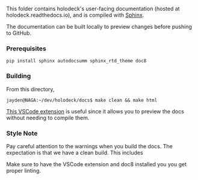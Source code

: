 This folder contains holodeck's user-facing documentation (hosted at
holodeck.readthedocs.io), and is compiled with [Sphinx](http://www.sphinx-doc.org/en/master/).

The documentation can be built locally to preview changes before pushing to
GitHub.

### Prerequisites

`pip install sphinx autodocsumm sphinx_rtd_theme doc8`

### Building

From this directory,
```console
jayden@NAGA:~/dev/holodeck/docs$ make clean && make html
```

[This VSCode extension](https://marketplace.visualstudio.com/items?itemName=lextudio.restructuredtext)
is useful since it allows you to preview the docs without needing to
compile them.

### Style Note

Pay careful attention to the warnings when you build the docs. The expectation
is that we have a clean build. This includes

Make sure to have the VSCode extension and doc8 installed you you get proper
linting.